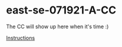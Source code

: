 # east-se-071921-A-CC

The CC will show up here when it's time :)

[Instructions](https://gist.github.com/ShivangDave1/18dae2c9482c4086dd16557400daf758)
